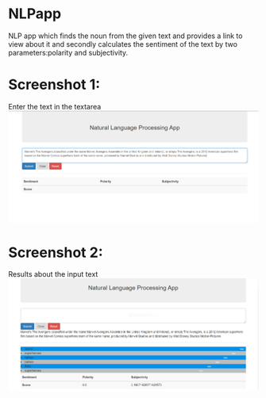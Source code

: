 # NLPapp
NLP app which finds the noun from the given text and provides a link to view about it and secondly calculates the sentiment of the text by two parameters:polarity and subjectivity.  


# Screenshot 1: 
Enter the text in the textarea
<img src="screenshots/dbfj.PNG" >

# Screenshot 2: 
Results about the input text
<img src="screenshots/5464.PNG" >
